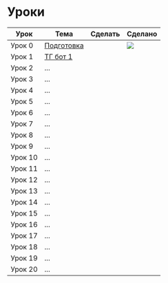 # Уроки

|Урок|Тема|Сделать|Сделано|
|-|-|-|-|
|Урок 0|[Подготовка](Lesson0.md)||![](https://github.com/AWATV.png?size=35)|
|Урок 1|[ТГ бот 1](Lesson1.md)|||
|Урок 2|...|||
|Урок 3|...|||
|Урок 4|...|||
|Урок 5|...|||
|Урок 6|...|||
|Урок 7|...|||
|Урок 8|...|||
|Урок 9|...|||
|Урок 10|...|||
|Урок 11|...|||
|Урок 12|...|||
|Урок 13|...|||
|Урок 14|...|||
|Урок 15|...|||
|Урок 16|...|||
|Урок 17|...|||
|Урок 18|...|||
|Урок 19|...|||
|Урок 20|...|||
